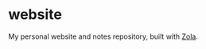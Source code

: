 # website

My personal website and notes repository, built with
[Zola](https://github.com/getzola/zola).
